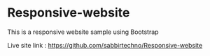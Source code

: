 # Responsive-website
This is a responsive website sample using Bootstrap


Live site link : https://github.com/sabbirtechno/Responsive-website
